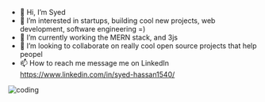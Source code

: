 - 👋 Hi, I’m Syed
- 👀 I’m interested in startups, building cool new projects, web development, software engineering =)  
- 🌱 I’m currently working the MERN stack, and 3js
- 💞️ I’m looking to collaborate on really cool open source projects that help peopel 
- 📫 How to reach me message me on LinkedIn https://www.linkedin.com/in/syed-hassan1540/
<!---
syed933/syed933 is a ✨ special ✨ repository because its `README.md` (this file) appears on your GitHub profile.
You can click the Preview link to take a look at your changes.
--->
![coding](https://user-images.githubusercontent.com/72766010/155862002-5997662f-39ad-495c-b123-cf218ddb21c6.gif)
